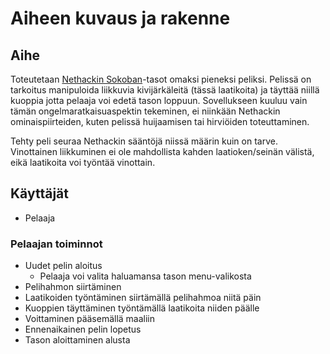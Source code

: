 # Aiheen kuvaus ja rakenne

## Aihe
Toteutetaan [Nethackin Sokoban](http://nethack.wikia.com/wiki/Sokoban)-tasot omaksi pieneksi peliksi. Pelissä on tarkoitus manipuloida liikkuvia kivijärkäleitä (tässä laatikoita) ja täyttää niillä kuoppia jotta pelaaja voi edetä tason loppuun. Sovellukseen kuuluu vain tämän ongelmaratkaisuaspektin tekeminen, ei niinkään Nethackin ominaispiirteiden, kuten pelissä huijaamisen tai hirviöiden toteuttaminen.

Tehty peli seuraa Nethackin sääntöjä niissä määrin kuin on tarve. Vinottainen liikkuminen ei ole mahdollista kahden laatioken/seinän välistä, eikä laatikoita voi työntää vinottain.



## Käyttäjät
* Pelaaja

### Pelaajan toiminnot
* Uudet pelin aloitus
  * Pelaaja voi valita haluamansa tason menu-valikosta
* Pelihahmon siirtäminen
* Laatikoiden työntäminen siirtämällä pelihahmoa niitä päin
* Kuoppien täyttäminen työntämällä laatikoita niiden päälle
* Voittaminen pääsemällä maaliin
* Ennenaikainen pelin lopetus
* Tason aloittaminen alusta

